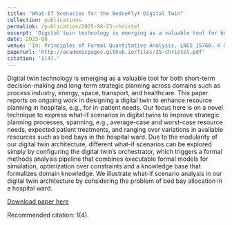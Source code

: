 ```yaml
---
title: "What-If Scenarios for the BedreFlyt Digital Twin"
collection: publications
permalink: /publication/2025-08-25-christel
excerpt: 'Digital twin technology is emerging as a valuable tool for both short-term decision-making and long-term strategic planning across domains such as process industry, energy, space, transport, and healthcare. This paper reports on ongoing work in designing a digital twin to enhance resource planning in hospitals, e.g., for in-patient needs. Our focus here is on a novel technique to express what-if scenarios in digital twins to improve strategic planning processes, spanning, e.g., average-case and worst-case resource needs, expected patient treatments, and ranging over variations in available resources such as bed bays in the hospital ward. Due to the modularity of our digital twin architecture, different what-if scenarios can be explored simply by configuring the digital twin’s orchestrator, which triggers a formal methods analysis pipeline that combines executable formal models for simulation, optimization over constraints and a knowledge base that formalizes domain knowledge. We illustrate what-if scenario analysis in our digital twin architecture by considering the problem of bed bay allocation in a hospital ward.'
date: 2025-08
venue: 'In: Principles of Formal Quantitative Analysis. LNCS 15760. © Springer 2025.'
paperurl: 'http://academicpages.github.io/files/25-christel.pdf'
citation: '1(4).'
---
```

Digital twin technology is emerging as a valuable tool for both short-term decision-making and long-term strategic planning across domains such as process industry, energy, space, transport, and healthcare. This paper reports on ongoing work in designing a digital twin to enhance resource planning in hospitals, e.g., for in-patient needs. Our focus here is on a novel technique to express what-if scenarios in digital twins to improve strategic planning processes, spanning, e.g., average-case and worst-case resource needs, expected patient treatments, and ranging over variations in available resources such as bed bays in the hospital ward. Due to the modularity of our digital twin architecture, different what-if scenarios can be explored simply by configuring the digital twin’s orchestrator, which triggers a formal methods analysis pipeline that combines executable formal models for simulation, optimization over constraints and a knowledge base that formalizes domain knowledge. We illustrate what-if scenario analysis in our digital twin architecture by considering the problem of bed bay allocation in a hospital ward.

[Download paper here](http://academicpages.github.io/files/25-christel.pdf)

Recommended citation: 1(4).